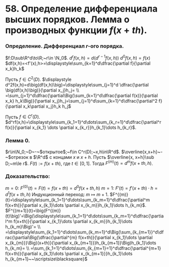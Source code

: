 # 58. Определение дифференциала высших порядков. Лемма о производных функции $f(x+th)$.

### Определение. Дифференциал $r$-ого порядка.
$f:D\sub\R^d\to\R;~r\in \N_0$.
$d^rf(x,h)=d\big(d^{r-1}f(x,h)\big)$
$d^0f(x,h)=f(x)$
$df(x,h)=<f'(x),h>=\displaystyle\sum_{k=1}^d\dfrac{\partial f}{\partial x_k}h_k$

Пусть $f\in C^2(D)$.
$\displaystyle d^2f(x,h)=d\big(df(x,h)\big)=\displaystyle\sum_{j=1}^d \dfrac{\partial \big(df(x,h)\big)}{\partial x_j}h_j=
\\
=\sum_{j=1}^d\dfrac{\partial\Big(\sum_{k=1}^d\dfrac{\partial f(x)}{\partial x_k} h_k\Big)}{\partial x_j}h_j=\sum_{j=1}^d\sum_{k=1}^d\dfrac{\partial^2 f}{\partial x_k\partial x_j}h_k h_j$

Пусть $f\in C^r(D)$.
$d^rf(x,h)=\displaystyle\sum_{k_1=1}^d\dots\sum_{k_r=1}^d\dfrac{\partial^r f(x)}{\partial x_{k_1} \dots \partial x_{k_r}}h_{k_1}\dots h_{k_r}$.

### Лемма $0$.
$r\in\N_0;~D~-~$открытое$;~f\in C^r(D);~x,h\in\R^d$.
$\overline{x,x+h}~-~$отрезок в $\R^d$ с концами $x$ и $x+h$.
Пусть $\overline{x, x+h}\sub D;~m\le r$.
$F(t):=f(x+th),$ где $t\in[0,1]$.
Тогда $F^{(m)}(t)=d^mf(x+th,h)$.

### Доказательство:
$m=0:~F^{(0)}(t)=F(t)=f(x+th)=d^0f(x+th,h)$
$m=1:~F'(t)=f'(x+th)\cdot h=d^1f(x+th,h)$
Индукционный переход: $m\mapsto m+1$.
$F^{(m)}(t)=\displaystyle\sum_{k_1=1}^d\dots\sum_{k_m=1}^d\dfrac{\partial^m f(x+th)}{\partial x_{k_1}\dots \partial x_{k_m}}h_{k_1}\dots h_{k_m}$.
$F^{(m+1)}(t)=\big(F^{(m)}(t)\big)'=\Big(\displaystyle\sum_{k_1=1}^d\dots\sum_{k_m=1}^d\dfrac{\partial^m f(x+th)}{\partial x_{k_1}\dots \partial x_{k_m}}h_{k_1}\dots h_{k_m}\Big)'=
\\
=\displaystyle\sum_{k_1=1}^d\dots\sum_{k_m=1}^d\Big(\sum_{k_{m+1}}^d\dfrac{\partial\Big(\dfrac{\partial^{m} f(x+th)}{\partial x_{k_1}\dots \partial x_{k_{m}}}\Big)(x+th)}{\partial x_{k_{m+1}}}h_{k_{m+1}}\Big)h_{k_1}\dots h_{k_m}=
\\
=\sum_{k_1=1}^d\dots\sum_{k_{m+1}=1}^d\dfrac{\partial^{m+1} f(x+th)}{\partial x_{k_1}\dots \partial x_{k_{m+1}}}h_{k_1}\dots h_{k_{m+1}~~\scriptsize\blacksquare}$
